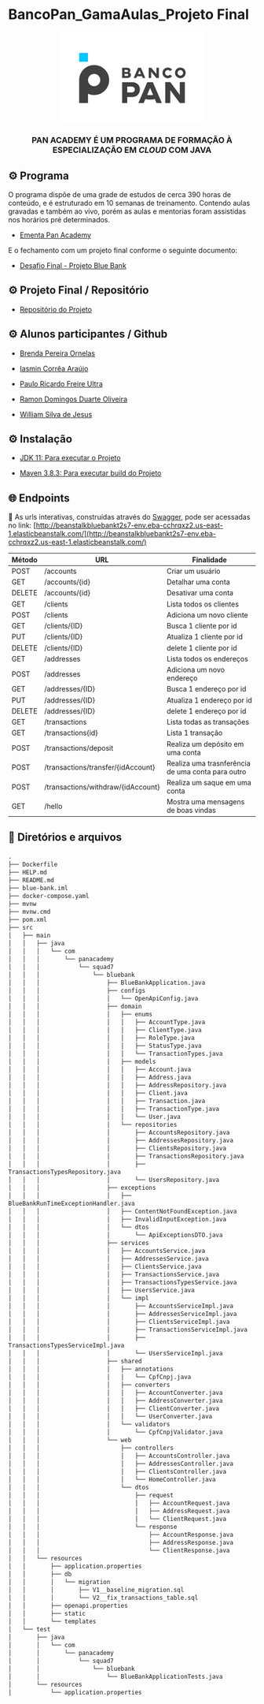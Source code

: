 # BancoPan_GamaAulas_Projeto Final
<p align="center">
  <a href="https://bancopan.corporate.gama.academy/" target="_blank">
    <img align="center" width="300" src="https://github.com/Paulo-Ultra/Banco_Pan_Training/blob/main/Imagem%20Banco%20Pan.png" style="max-width:100%;">
     </a>
</p>



<h3 align="center">
PAN ACADEMY É UM PROGRAMA DE FORMAÇÃO À ESPECIALIZAÇÃO EM <i>CLOUD</i> COM JAVA
</h3>



## ⚙️ Programa 

O programa dispõe de uma grade de estudos de cerca 390 horas de conteúdo, e é estruturado em 10 semanas de treinamento. Contendo aulas gravadas e também ao vivo, porém as aulas e
mentorias  foram assistidas nos horários pré determinados. 

* [Ementa Pan Academy](https://github.com/Paulo-Ultra/Banco_Pan_Training/blob/main/Ementa/%5BEmenta%5D%20Pan%20Academy%20-%20Java%20e%20AWS%20(Recupera%C3%A7%C3%A3o%20Autom%C3%A1tica).pdf)

 E o fechamento com um projeto final conforme o seguinte documento: 

* [Desafio Final - Projeto Blue Bank](https://github.com/Paulo-Ultra/Banco_Pan_Training/blob/main/Desafio%20final%20-%20BlueBank.docx.pdf)



## ⚙️ Projeto Final / Repositório 

- [Repositório do Projeto](https://github.com/ramondomiingos/pan-academy-blue-bank)

  

## ⚙️ Alunos participantes / Github

- [Brenda Pereira Ornelas](https://github.com/Brenda-pereira)

- [Iasmin Corrêa Araújo](https://github.com/iasminaraujoc)

- [Paulo Ricardo Freire Ultra](https://github.com/Paulo-Ultra)

- [Ramon Domingos Duarte Oliveira](https://github.com/ramondomiingos)

- [William Silva de Jesus](https://github.com/williamjesusdev)



## ⚙️ Instalação 

* [JDK 11: Para executar o Projeto](https://www.oracle.com/java/technologies/downloads/#java11)

* [Maven 3.8.3: Para executar build do Projeto](https://maven.apache.org/download.cgi)

## 🌐 Endpoints
📄  As urls interativas, construídas através do [Swagger](https://swagger.io/tools/swagger-ui/), pode ser acessadas no link:
[http://beanstalkbluebankt2s7-env.eba-cchrqxz2.us-east-1.elasticbeanstalk.com/](http://beanstalkbluebankt2s7-env.eba-cchrqxz2.us-east-1.elasticbeanstalk.com/)

| Método | URL     | Finalidade       |   
|--------|---------|------------------|
| POST   |/accounts | Criar um usuário |   
| GET    |/accounts/{id}| Detalhar uma conta|   
| DELETE |/accounts/{id}| Desativar uma conta | 
|GET     |/clients | Lista todos os clientes|
|POST    |/clients | Adiciona um novo cliente|
|GET     |/clients/{ID} |Busca 1 cliente por id|
|PUT     |/clients/{ID} |Atualiza 1 cliente por id|
|DELETE  |/clients/{ID} |delete  1 cliente por id|
|GET     |/addresses | Lista todos os endereços|
|POST    |/addresses | Adiciona um novo endereço|
|GET     |/addresses/{ID} |Busca 1 endereço por id|
|PUT     |/addresses/{ID} |Atualiza 1 endereço por id|
|DELETE  |/addresses/{ID} |delete  1 endereço por id|
|GET     |/transactions | Lista todas as transações|
|GET     |/transactions{id} | Lista 1 transação|
|POST    |/transactions/deposit | Realiza um depósito em uma conta|
|POST    |/transactions/transfer/{idAccount} | Realiza uma trasnferência de uma conta para outro|
|POST    |/transactions/withdraw/{idAccount} | Realiza um saque em uma conta|
|GET     |/hello | Mostra uma mensagens de boas vindas|


## 📁 Diretórios e arquivos
```
.
├── Dockerfile
├── HELP.md
├── README.md
├── blue-bank.iml
├── docker-compose.yaml
├── mvnw
├── mvnw.cmd
├── pom.xml
├── src
│   ├── main
│   │   ├── java
│   │   │   └── com
│   │   │       └── panacademy
│   │   │           └── squad7
│   │   │               └── bluebank
│   │   │                   ├── BlueBankApplication.java
│   │   │                   ├── configs
│   │   │                   │   └── OpenApiConfig.java
│   │   │                   ├── domain
│   │   │                   │   ├── enums
│   │   │                   │   │   ├── AccountType.java
│   │   │                   │   │   ├── ClientType.java
│   │   │                   │   │   ├── RoleType.java
│   │   │                   │   │   ├── StatusType.java
│   │   │                   │   │   └── TransactionTypes.java
│   │   │                   │   ├── models
│   │   │                   │   │   ├── Account.java
│   │   │                   │   │   ├── Address.java
│   │   │                   │   │   ├── AddressRepository.java
│   │   │                   │   │   ├── Client.java
│   │   │                   │   │   ├── Transaction.java
│   │   │                   │   │   ├── TransactionType.java
│   │   │                   │   │   └── User.java
│   │   │                   │   └── repositories
│   │   │                   │       ├── AccountsRepository.java
│   │   │                   │       ├── AddressesRepository.java
│   │   │                   │       ├── ClientsRepository.java
│   │   │                   │       ├── TransactionsRepository.java
│   │   │                   │       ├── TransactionsTypesRepository.java
│   │   │                   │       └── UsersRepository.java
│   │   │                   ├── exceptions
│   │   │                   │   ├── BlueBankRunTimeExceptionHandler.java
│   │   │                   │   ├── ContentNotFoundException.java
│   │   │                   │   ├── InvalidInputException.java
│   │   │                   │   └── dtos
│   │   │                   │       └── ApiExceptionsDTO.java
│   │   │                   ├── services
│   │   │                   │   ├── AccountsService.java
│   │   │                   │   ├── AddressesService.java
│   │   │                   │   ├── ClientsService.java
│   │   │                   │   ├── TransactionsService.java
│   │   │                   │   ├── TransactionsTypesService.java
│   │   │                   │   ├── UsersService.java
│   │   │                   │   └── impl
│   │   │                   │       ├── AccountsServiceImpl.java
│   │   │                   │       ├── AddressesServiceImpl.java
│   │   │                   │       ├── ClientsServiceImpl.java
│   │   │                   │       ├── TransactionsServiceImpl.java
│   │   │                   │       ├── TransactionsTypesServiceImpl.java
│   │   │                   │       └── UsersServiceImpl.java
│   │   │                   ├── shared
│   │   │                   │   ├── annotations
│   │   │                   │   │   └── CpfCnpj.java
│   │   │                   │   ├── converters
│   │   │                   │   │   ├── AccountConverter.java
│   │   │                   │   │   ├── AddressConverter.java
│   │   │                   │   │   ├── ClientConverter.java
│   │   │                   │   │   └── UserConverter.java
│   │   │                   │   └── validators
│   │   │                   │       └── CpfCnpjValidator.java
│   │   │                   └── web
│   │   │                       ├── controllers
│   │   │                       │   ├── AccountsController.java
│   │   │                       │   ├── AddressesController.java
│   │   │                       │   ├── ClientsController.java
│   │   │                       │   └── HomeController.java
│   │   │                       └── dtos
│   │   │                           ├── request
│   │   │                           │   ├── AccountRequest.java
│   │   │                           │   ├── AddressRequest.java
│   │   │                           │   └── ClientRequest.java
│   │   │                           └── response
│   │   │                               ├── AccountResponse.java
│   │   │                               ├── AddressResponse.java
│   │   │                               └── ClientResponse.java
│   │   └── resources
│   │       ├── application.properties
│   │       ├── db
│   │       │   └── migration
│   │       │       ├── V1__baseline_migration.sql
│   │       │       └── V2__fix_transactions_table.sql
│   │       ├── openapi.properties
│   │       ├── static
│   │       └── templates
│   └── test
│       ├── java
│       │   └── com
│       │       └── panacademy
│       │           └── squad7
│       │               └── bluebank
│       │                   └── BlueBankApplicationTests.java
│       └── resources
│           └── application.properties
```

